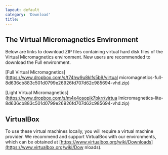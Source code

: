 ```yaml
---
layout: default
category: 'Download'
title:
---
```


The Virtual Micromagnetics Environment
--------------------------------------

Below are links to download ZIP files containing virtual hard disk files of the
Virtual Micromagnetics environment. New users are recommended to download the
Full environment.

[Full Virtual Micromagnetics](https://www.dropbox.com/s/t74hw9u8klfs5b9/virtual
micromagnetics-full-8d636cb883c501d0799e26926fd707d62c985694-vhd.zip)

[Light Virtual Micromagnetics](https://www.dropbox.com/s/m4x4osoplk7bkrr/virtua
lmicromagnetics-lite-8d636cb883c501d0799e26926fd707d62c985694-vhd.zip)

VirtualBox
----------

To use these virtual machines locally, you will require a virtual machine
provider. We recommend and support VirtualBox with our environments, which can
be obtained at
[https://www.virtualbox.org/wiki/Downloads](https://www.virtualbox.org/wiki/Dow
nloads).